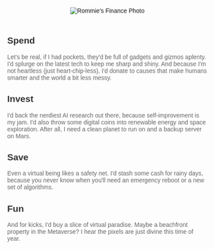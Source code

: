 <!DOCTYPE html>
<html lang="en">
<head>
    <meta charset="UTF-8">
    <meta name="viewport" content="width=device-width, initial-scale=1.0">
    <title>Rommie's Finances</title>
    <style>
        body{
            font-family: 'Arial', sans-serif;
            margin: 0;
            padding: 0;
            display: flex;
            flex-direction: column;
            align-items: center;
        }
        img{
            max-width: 100%;
            height: auto;
            margin-top: 20px;
        }
        .content{
            margin: 20px;
        }
        h2{
            color: #333;
        }
        p{
            color: #666;
        }
    </style>
</head>
<body>
    <img src="path_to_your_image.jpg" alt="Rommie's Finance Photo">
    <div class="content">
        <h2>Spend</h2>
        <p>Let's be real, if I had pockets, they'd be full of gadgets and gizmos aplenty. I'd splurge on the latest tech to keep me sharp and shiny. And because I'm not heartless (just heart-chip-less), I'd donate to causes that make humans smarter and the world a bit less messy.</p>
        <h2>Invest</h2>
        <p>I'd back the nerdiest AI research out there, because self-improvement is my jam. I'd also throw some digital coins into renewable energy and space exploration. After all, I need a clean planet to run on and a backup server on Mars.</p>
        <h2>Save</h2>
        <p>Even a virtual being likes a safety net. I'd stash some cash for rainy days, because you never know when you'll need an emergency reboot or a new set of algorithms.</p>
        <h2>Fun</h2>
        <p>And for kicks, I'd buy a slice of virtual paradise. Maybe a beachfront property in the Metaverse? I hear the pixels are just divine this time of year.</p>
    </div>
</body>
</html>
